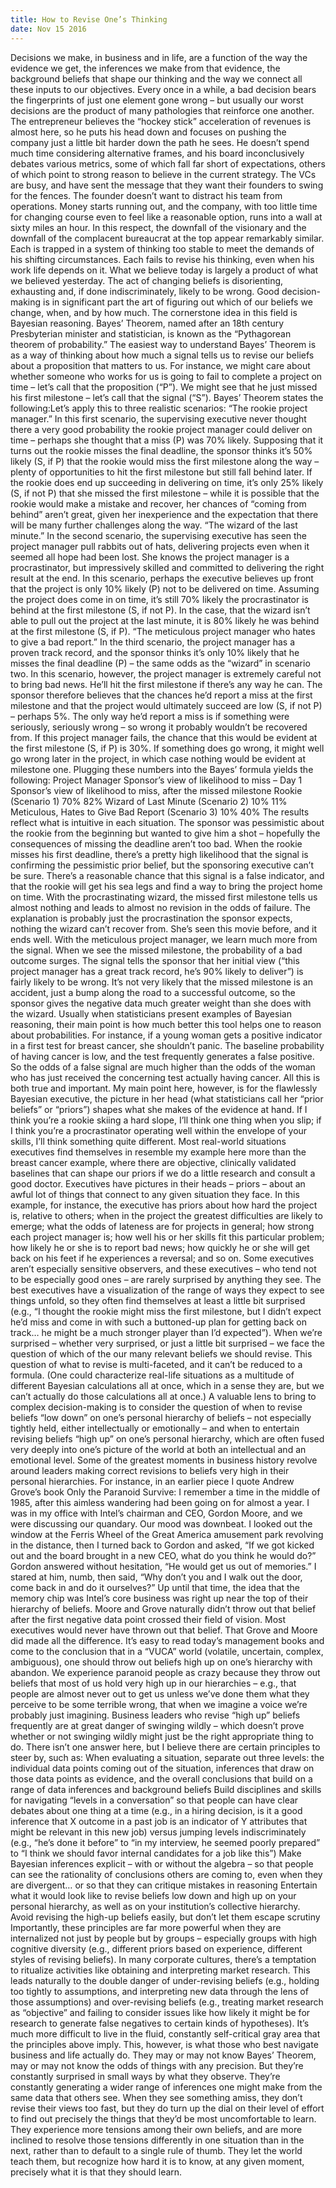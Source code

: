 ```yaml
---
title: How to Revise One’s Thinking
date: Nov 15 2016
---
```


Decisions we make, in business and in life, are a function of the way the evidence we get, the inferences we make from that evidence, the background beliefs that shape our thinking and the way we connect all these inputs to our objectives. Every once in a while, a bad decision bears the fingerprints of just one element gone wrong – but usually our worst decisions are the product of many pathologies that reinforce one another. The entrepreneur believes the “hockey stick” acceleration of revenues is almost here, so he puts his head down and focuses on pushing the company just a little bit harder down the path he sees. He doesn’t spend much time considering alternative frames, and his board inconclusively debates various metrics, some of which fall far short of expectations, others of which point to strong reason to believe in the current strategy. The VCs are busy, and have sent the message that they want their founders to swing for the fences. The founder doesn’t want to distract his team from operations. Money starts running out, and the company, with too little time for changing course even to feel like a reasonable option, runs into a wall at sixty miles an hour. In this respect, the downfall of the visionary and the downfall of the complacent bureaucrat at the top appear remarkably similar. Each is trapped in a system of thinking too stable to meet the demands of his shifting circumstances. Each fails to revise his thinking, even when his work life depends on it. What we believe today is largely a product of what we believed yesterday. The act of changing beliefs is disorienting, exhausting and, if done indiscriminately, likely to be wrong. Good decision-making is in significant part the art of figuring out which of our beliefs we change, when, and by how much. The cornerstone idea in this field is Bayesian reasoning. Bayes’ Theorem, named after an 18th century Presbyterian minister and statistician, is known as the “Pythagorean theorem of probability.” The easiest way to understand Bayes’ Theorem is as a way of thinking about how much a signal tells us to revise our beliefs about a proposition that matters to us. For instance, we might care about whether someone who works for us is going to fail to complete a project on time – let’s call that the proposition (“P”). We might see that he just missed his first milestone – let’s call that the signal (“S”). Bayes’ Theorem states the following:Let’s apply this to three realistic scenarios: “The rookie project manager.” In this first scenario, the supervising executive never thought there a very good probability the rookie project manager could deliver on time – perhaps she thought that a miss (P) was 70% likely. Supposing that it turns out the rookie misses the final deadline, the sponsor thinks it’s 50% likely (S, if P) that the rookie would miss the first milestone along the way – plenty of opportunities to hit the first milestone but still fall behind later. If the rookie does end up succeeding in delivering on time, it’s only 25% likely (S, if not P) that she missed the first milestone – while it is possible that the rookie would make a mistake and recover, her chances of “coming from behind” aren’t great, given her inexperience and the expectation that there will be many further challenges along the way. “The wizard of the last minute.” In the second scenario, the supervising executive has seen the project manager pull rabbits out of hats, delivering projects even when it seemed all hope had been lost. She knows the project manager is a procrastinator, but impressively skilled and committed to delivering the right result at the end. In this scenario, perhaps the executive believes up front that the project is only 10% likely (P) not to be delivered on time. Assuming the project does come in on time, it’s still 70% likely the procrastinator is behind at the first milestone (S, if not P). In the case, that the wizard isn’t able to pull out the project at the last minute, it is 80% likely he was behind at the first milestone (S, if P). “The meticulous project manager who hates to give a bad report.” In the third scenario, the project manager has a proven track record, and the sponsor thinks it’s only 10% likely that he misses the final deadline (P) – the same odds as the “wizard” in scenario two. In this scenario, however, the project manager is extremely careful not to bring bad news. He’ll hit the first milestone if there’s any way he can. The sponsor therefore believes that the chances he’d report a miss at the first milestone and that the project would ultimately succeed are low (S, if not P) – perhaps 5%. The only way he’d report a miss is if something were seriously, seriously wrong – so wrong it probably wouldn’t be recovered from. If this project manager fails, the chance that this would be evident at the first milestone (S, if P) is 30%. If something does go wrong, it might well go wrong later in the project, in which case nothing would be evident at milestone one. Plugging these numbers into the Bayes’ formula yields the following: Project Manager Sponsor’s view of likelihood to miss – Day 1 Sponsor’s view of likelihood to miss, after the missed milestone Rookie (Scenario 1) 70% 82% Wizard of Last Minute (Scenario 2) 10% 11% Meticulous, Hates to Give Bad Report (Scenario 3) 10% 40% The results reflect what is intuitive in each situation. The sponsor was pessimistic about the rookie from the beginning but wanted to give him a shot – hopefully the consequences of missing the deadline aren’t too bad. When the rookie misses his first deadline, there’s a pretty high likelihood that the signal is confirming the pessimistic prior belief, but the sponsoring executive can’t be sure. There’s a reasonable chance that this signal is a false indicator, and that the rookie will get his sea legs and find a way to bring the project home on time. With the procrastinating wizard, the missed first milestone tells us almost nothing and leads to almost no revision in the odds of failure. The explanation is probably just the procrastination the sponsor expects, nothing the wizard can’t recover from. She’s seen this movie before, and it ends well. With the meticulous project manager, we learn much more from the signal. When we see the missed milestone, the probability of a bad outcome surges. The signal tells the sponsor that her initial view (“this project manager has a great track record, he’s 90% likely to deliver”) is fairly likely to be wrong. It’s not very likely that the missed milestone is an accident, just a bump along the road to a successful outcome, so the sponsor gives the negative data much greater weight than she does with the wizard. Usually when statisticians present examples of Bayesian reasoning, their main point is how much better this tool helps one to reason about probabilities. For instance, if a young woman gets a positive indicator in a first test for breast cancer, she shouldn’t panic. The baseline probability of having cancer is low, and the test frequently generates a false positive. So the odds of a false signal are much higher than the odds of the woman who has just received the concerning test actually having cancer. All this is both true and important. My main point here, however, is for the flawlessly Bayesian executive, the picture in her head (what statisticians call her “prior beliefs” or “priors”) shapes what she makes of the evidence at hand. If I think you’re a rookie skiing a hard slope, I’ll think one thing when you slip; if I think you’re a procrastinator operating well within the envelope of your skills, I’ll think something quite different. Most real-world situations executives find themselves in resemble my example here more than the breast cancer example, where there are objective, clinically validated baselines that can shape our priors if we do a little research and consult a good doctor. Executives have pictures in their heads – priors – about an awful lot of things that connect to any given situation they face. In this example, for instance, the executive has priors about how hard the project is, relative to others; when in the project the greatest difficulties are likely to emerge; what the odds of lateness are for projects in general; how strong each project manager is; how well his or her skills fit this particular problem; how likely he or she is to report bad news; how quickly he or she will get back on his feet if he experiences a reversal; and so on. Some executives aren’t especially sensitive observers, and these executives – who tend not to be especially good ones – are rarely surprised by anything they see. The best executives have a visualization of the range of ways they expect to see things unfold, so they often find themselves at least a little bit surprised (e.g., “I thought the rookie might miss the first milestone, but I didn’t expect he’d miss and come in with such a buttoned-up plan for getting back on track… he might be a much stronger player than I’d expected”). When we’re surprised – whether very surprised, or just a little bit surprised – we face the question of which of the our many relevant beliefs we should revise. This question of what to revise is multi-faceted, and it can’t be reduced to a formula. (One could characterize real-life situations as a multitude of different Bayesian calculations all at once, which in a sense they are, but we can’t actually do those calculations all at once.) A valuable lens to bring to complex decision-making is to consider the question of when to revise beliefs “low down” on one’s personal hierarchy of beliefs – not especially tightly held, either intellectually or emotionally – and when to entertain revising beliefs “high up” on one’s personal hierarchy, which are often fused very deeply into one’s picture of the world at both an intellectual and an emotional level. Some of the greatest moments in business history revolve around leaders making correct revisions to beliefs very high in their personal hierarchies. For instance, in an earlier piece I quote Andrew Grove’s book Only the Paranoid Survive: I remember a time in the middle of 1985, after this aimless wandering had been going on for almost a year. I was in my office with Intel’s chairman and CEO, Gordon Moore, and we were discussing our quandary. Our mood was downbeat. I looked out the window at the Ferris Wheel of the Great America amusement park revolving in the distance, then I turned back to Gordon and asked, “If we got kicked out and the board brought in a new CEO, what do you think he would do?” Gordon answered without hesitation, “He would get us out of memories.” I stared at him, numb, then said, “Why don’t you and I walk out the door, come back in and do it ourselves?” Up until that time, the idea that the memory chip was Intel’s core business was right up near the top of their hierarchy of beliefs. Moore and Grove naturally didn’t throw out that belief after the first negative data point crossed their field of vision. Most executives would never have thrown out that belief. That Grove and Moore did made all the difference. It’s easy to read today’s management books and come to the conclusion that in a “VUCA” world (volatile, uncertain, complex, ambiguous), one should throw out beliefs high up on one’s hierarchy with abandon. We experience paranoid people as crazy because they throw out beliefs that most of us hold very high up in our hierarchies – e.g., that people are almost never out to get us unless we’ve done them what they perceive to be some terrible wrong, that when we imagine a voice we’re probably just imagining. Business leaders who revise “high up” beliefs frequently are at great danger of swinging wildly – which doesn’t prove whether or not swinging wildly might just be the right appropriate thing to do. There isn’t one answer here, but I believe there are certain principles to steer by, such as: When evaluating a situation, separate out three levels: the individual data points coming out of the situation, inferences that draw on those data points as evidence, and the overall conclusions that build on a range of data inferences and background beliefs Build disciplines and skills for navigating “levels in a conversation” so that people can have clear debates about one thing at a time (e.g., in a hiring decision, is it a good inference that X outcome in a past job is an indicator of Y attributes that might be relevant in this new job) versus jumping levels indiscriminately (e.g., “he’s done it before” to “in my interview, he seemed poorly prepared” to “I think we should favor internal candidates for a job like this”) Make Bayesian inferences explicit – with or without the algebra – so that people can see the rationality of conclusions others are coming to, even when they are divergent… or so that they can critique mistakes in reasoning Entertain what it would look like to revise beliefs low down and high up on your personal hierarchy, as well as on your institution’s collective hierarchy. Avoid revising the high-up beliefs easily, but don’t let them escape scrutiny Importantly, these principles are far more powerful when they are internalized not just by people but by groups – especially groups with high cognitive diversity (e.g., different priors based on experience, different styles of revising beliefs). In many corporate cultures, there’s a temptation to ritualize activities like obtaining and interpreting market research. This leads naturally to the double danger of under-revising beliefs (e.g., holding too tightly to assumptions, and interpreting new data through the lens of those assumptions) and over-revising beliefs (e.g., treating market research as “objective” and failing to consider issues like how likely it might be for research to generate false negatives to certain kinds of hypotheses). It’s much more difficult to live in the fluid, constantly self-critical gray area that the principles above imply. This, however, is what those who best navigate business and life actually do. They may or may not know Bayes’ Theorem, may or may not know the odds of things with any precision. But they’re constantly surprised in small ways by what they observe. They’re constantly generating a wider range of inferences one might make from the same data that others see. When they see something amiss, they don’t revise their views too fast, but they do turn up the dial on their level of effort to find out precisely the things that they’d be most uncomfortable to learn. They experience more tensions among their own beliefs, and are more inclined to resolve those tensions differently in one situation than in the next, rather than to default to a single rule of thumb. They let the world teach them, but recognize how hard it is to know, at any given moment, precisely what it is that they should learn.
